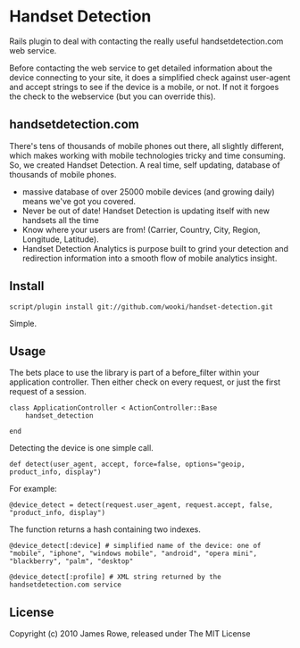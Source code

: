 # Handset Detection

Rails plugin to deal with contacting the really useful handsetdetection.com web service.

Before contacting the web service to get detailed information about the device connecting to your site, it
does a simplified check against user-agent and accept strings to see if the device is a mobile, or not.  If not
it forgoes the check to the webservice (but you can override this).

## handsetdetection.com

There's tens of thousands of mobile phones out there, all slightly different, which makes working with mobile technologies tricky and time consuming. So, we created Handset Detection. A real time, self updating, database of thousands of mobile phones.

* massive database of over 25000 mobile devices (and growing daily) means we've got you covered. 
* Never be out of date! Handset Detection is updating itself with new handsets all the time
* Know where your users are from! (Carrier, Country, City, Region, Longitude, Latitude). 
* Handset Detection Analytics is purpose built to grind your detection and redirection information into a smooth flow of mobile analytics insight. 

## Install

	script/plugin install git://github.com/wooki/handset-detection.git

Simple.

## Usage

The bets place to use the library is part of a before_filter within your application controller. Then either check on every request, or just the first request of a session.

	class ApplicationController < ActionController::Base
		handset_detection

	end

Detecting the device is one simple call.

	def detect(user_agent, accept, force=false, options="geoip, product_info, display")

For example:
	
	@device_detect = detect(request.user_agent, request.accept, false, "product_info, display")

The function returns a hash containing two indexes.
	
	@device_detect[:device] # simplified name of the device: one of "mobile", "iphone", "windows mobile", "android", "opera mini", "blackberry", "palm", "desktop"
	
	@device_detect[:profile] # XML string returned by the handsetdetection.com service

## License

Copyright (c) 2010 James Rowe, released under The MIT License


		
